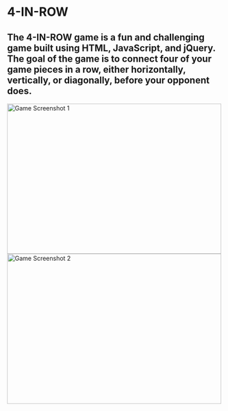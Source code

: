 # 4-IN-ROW 
## The 4-IN-ROW game is a fun and challenging game built using HTML, JavaScript, and jQuery. The goal of the game is to connect four of your game pieces in a row, either horizontally, vertically, or diagonally, before your opponent does.

<img src="https://github.com/fares-agour/4-IN-ROW/assets/116801554/cb53fad7-9084-48ea-a7a5-0b5f9fb0eabc" alt="Game Screenshot 1" width="500" height="350">


<img src="https://github.com/fares-agour/4-IN-ROW/assets/116801554/b18e87d6-ae14-4dd9-b320-9fd3e5bd27c9" alt="Game Screenshot 2" width="500" height="350">



